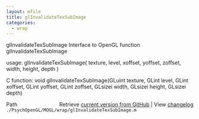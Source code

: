 ```yaml
---
layout: mfile
title: glInvalidateTexSubImage
categories:
  - wrap
---
```


glInvalidateTexSubImage  Interface to OpenGL function glInvalidateTexSubImage

usage:  glInvalidateTexSubImage\( texture, level, xoffset, yoffset, zoffset, width, height, depth \)

C function:  void glInvalidateTexSubImage\(GLuint texture, GLint level, GLint xoffset, GLint yoffset, GLint zoffset, GLsizei width, GLsizei height, GLsizei depth\)


<div class="code_header" style="text-align:right;">
  <span style="float:left;">Path&nbsp;&nbsp;</span> <span class="counter">Retrieve <a href=
  "https://raw.github.com/Psychtoolbox-3/Psychtoolbox-3/beta/./PsychOpenGL/MOGL/wrap/glInvalidateTexSubImage.m">current version from GitHub</a> | View <a href=
  "https://github.com/Psychtoolbox-3/Psychtoolbox-3/commits/beta/./PsychOpenGL/MOGL/wrap/glInvalidateTexSubImage.m">changelog</a></span>
</div>
<div class="code">
  <code>./PsychOpenGL/MOGL/wrap/glInvalidateTexSubImage.m</code>
</div>
